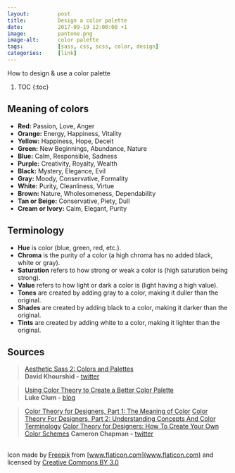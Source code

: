 ```yaml
---
layout:         post
title:          Design a color palette
date:           2017-09-19 12:00:00 +1
image:          pantone.png
image-alt:      color palette
tags:           [sass, css, scss, color, design]
categories:     [link]
---
```


How to design & use a color palette

<!-- more -->

1. TOC
{:toc}

## Meaning of colors
- **Red:** Passion, Love, Anger
- **Orange:** Energy, Happiness, Vitality
- **Yellow:** Happiness, Hope, Deceit
- **Green:** New Beginnings, Abundance, Nature
- **Blue:** Calm, Responsible, Sadness
- **Purple:** Creativity, Royalty, Wealth
- **Black:** Mystery, Elegance, Evil
- **Gray:** Moody, Conservative, Formality
- **White:** Purity, Cleanliness, Virtue
- **Brown:** Nature, Wholesomeness, Dependability
- **Tan or Beige:** Conservative, Piety, Dull
- **Cream or Ivory:** Calm, Elegant, Purity

## Terminology
- **Hue** is color (blue, green, red, etc.).
- **Chroma** is the purity of a color (a high chroma has no added black, white or gray).
- **Saturation** refers to how strong or weak a color is (high saturation being strong).
- **Value** refers to how light or dark a color is (light having a high value).
- **Tones** are created by adding gray to a color, making it duller than the original.
- **Shades** are created by adding black to a color, making it darker than the original.
- **Tints** are created by adding white to a color, making it lighter than the original.



## Sources

> [Aesthetic Sass 2: Colors and Palettes](https://scotch.io/tutorials/aesthetic-sass-2-colors)  
> **David Khourshid -** [twitter](https://twitter.com/DavidKPiano)

> [Using Color Theory to Create a Better Color Palette](https://www.dtelepathy.com/blog/design/color-theory)  
> **Luke Clum -** [blog](https://www.dtelepathy.com/blog/author/luke-clum-gauthor)



> [Color Theory for Designers, Part 1: The Meaning of Color](https://www.smashingmagazine.com/2010/01/color-theory-for-designers-part-1-the-meaning-of-color/)
> [Color Theory For Designers, Part 2: Understanding Concepts And Color Terminology](https://www.smashingmagazine.com/2010/02/color-theory-for-designers-part-2-understanding-concepts-and-terminology/)
> [Color Theory for Designers: How To Create Your Own Color Schemes](https://www.smashingmagazine.com/2010/02/color-theory-for-designer-part-3-creating-your-own-color-palettes/)
> **Cameron Chapman -** [twitter](http://www.twitter.com/cameron_chapman)

&nbsp;  
Icon made by [Freepik](http://www.freepik.com) from [www.flaticon.com](www.flaticon.com) and licensed by [Creative Commons BY 3.0](http://creativecommons.org/licenses/by/3.0/)
